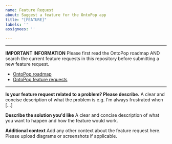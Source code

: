```yaml
---
name: Feature Request
about: Suggest a feature for the OntoPop app
title: "[FEATURE]"
labels: ''
assignees: ''

---
```


----------------------------------------------------------------------------------------------------
**IMPORTANT INFORMATION**
Please first read the OntoPop roadmap AND search the current feature requests in this repository before submitting a new feature request.
* [OntoPop roadmap](https://docs.ontopop.com/introduction/roadmap)
* [OntoPop feature requests](https://github.com/hyperlearningai/ontopop-issues/labels/feature%20request)
----------------------------------------------------------------------------------------------------

**Is your feature request related to a problem? Please describe.**
A clear and concise description of what the problem is e.g. I'm always frustrated when [...]

**Describe the solution you'd like**
A clear and concise description of what you want to happen and how the feature would work.

**Additional context**
Add any other context about the feature request here. Please upload diagrams or screenshots if applicable.
